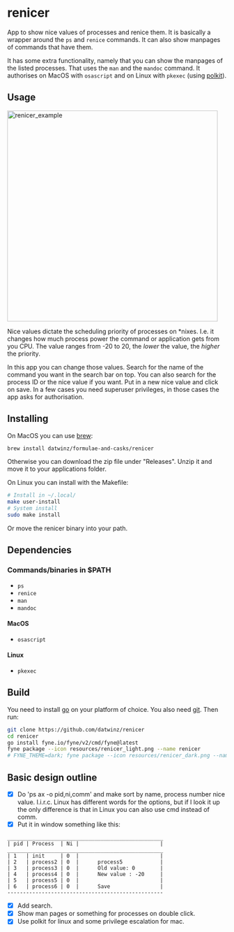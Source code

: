 # renicer

App to show nice values of processes and renice them. It is basically a wrapper around the ```ps``` and ```renice``` commands.  It can also show manpages of commands that have them.

It has some extra functionality, namely that you can show the manpages of the listed processes. That uses the ```man``` and the ```mandoc``` command. It authorises on MacOS with ```osascript``` and on Linux with ```pkexec``` (using [polkit](https://github.com/polkit-org/polkit?tab=readme-ov-file)).

## Usage

<img width="483" alt="renicer_example" src="https://github.com/datwinz/renicer/assets/77931290/b0650064-445a-4cbf-a01e-0405dc1314e4">

Nice values dictate the scheduling priority of processes on *nixes. I.e. it changes how much process power the command or application gets from you CPU. The value ranges from -20 to 20, the *lower* the value, the *higher* the priority.

In this app you can change those values. Search for the name of the command you want in the search bar on top. You can also search for the process ID or the nice value if you want. Put in a new nice value and click on save. In a few cases you need superuser privileges, in those cases the app asks for authorisation.

## Installing

On MacOS you can use [brew](https://brew.sh):

```bash
brew install datwinz/formulae-and-casks/renicer
```

Otherwise you can download the zip file under "Releases". Unzip it and move it to your applications folder.

On Linux you can install with the Makefile:

```bash
# Install in ~/.local/
make user-install
# System install
sudo make install
```

Or move the renicer binary into your path.

## Dependencies

### Commands/binaries in $PATH

* ```ps```
* ```renice```
* ```man```
* ```mandoc```

#### MacOS

* ```osascript```

#### Linux

* ```pkexec```

## Build

You need to install [go](https://go.dev/dl/) on your platform of choice. You also need [git](https://git-scm.com/downloads). Then run:

```bash
git clone https://github.com/datwinz/renicer
cd renicer
go install fyne.io/fyne/v2/cmd/fyne@latest
fyne package --icon resources/renicer_light.png --name renicer
# FYNE_THEME=dark; fyne package --icon resources/renicer_dark.png --name renicer
```

## Basic design outline

- [x] Do 'ps ax -o pid,ni,comm' and make sort by name, process number nice value.
I.i.r.c. Linux has different words for the options, but if I look it up the only difference
is that in Linux you can also use cmd instead of comm.
- [x] Put it in window something like this:

```
__________________________________________________
| pid | Process  | Ni |                          |
__________________________________________________
| 1   | init     | 0  |                          |
| 2   | process2 | 0  |      process5            |
| 3   | process3 | 0  |      Old value: 0        |
| 4   | process4 | 0  |      New value : -20     |
| 5   | process5 | 0  |                          |
| 6   | process6 | 0  |      Save                |
--------------------------------------------------
```

- [x] Add search.
- [x] Show man pages or something for processes on double click.
- [x] Use polkit for linux and some privilege escalation for mac.
